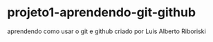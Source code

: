 # projeto1-aprendendo-git-github
aprendendo como usar o git e github criado por Luis Alberto Riboriski
